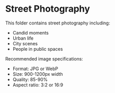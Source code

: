 # Street Photography

This folder contains street photography including:
- Candid moments
- Urban life
- City scenes
- People in public spaces

Recommended image specifications:
- Format: JPG or WebP
- Size: 900-1200px width
- Quality: 85-90%
- Aspect ratio: 3:2 or 16:9
